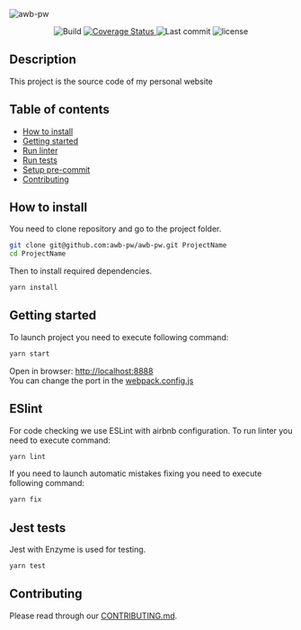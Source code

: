![awb-pw](https://repository-images.githubusercontent.com/215135694/ad660480-1c5a-11ea-8d77-cc2af6d21782)

<p align="center">
    <img src='https://img.shields.io/github/workflow/status/awb-pw/awb-pw/Deploy' alt='Build' />
    <a href='https://coveralls.io/github/awb-pw/awb-pw?branch=master'>
        <img src='https://coveralls.io/repos/github/awb-pw/awb-pw/badge.svg?branch=master' alt='Coverage Status' />
    </a>
    <img src="https://img.shields.io/github/last-commit/awb-pw/awb-pw" alt="Last commit">
    <img src="https://img.shields.io/github/license/awb-pw/awb-pw" alt="license">
</p>

## Description
This project is the source code of my personal website

## Table of contents
* [How to install](#howtoinstall)
* [Getting started](#gettingstarted)
* [Run linter](#runlinter)
* [Run tests](#runtests)
* [Setup pre-commit](#precommit)
* [Contributing](#contributing)

<a name="howtoinstall"></a>
## How to install
You need to clone repository and go to the project folder.
```bash
git clone git@github.com:awb-pw/awb-pw.git ProjectName
cd ProjectName
```
Then to install required dependencies.
```bash
yarn install
```

<a name="gettingstarted"></a>
## Getting started
To launch project you need to execute following command:
```bash
yarn start
```
Open in browser: [http://localhost:8888](http://localhost:8888) <br/>
You can change the port in the [webpack.config.js](webpack.config.js#L141)

<a name="runlinter"></a>
## ESlint
For code checking we use ESLint with airbnb configuration.
To run linter you need to execute command:

```bash
yarn lint
```

If you need to launch automatic mistakes fixing you need to execute following command:

```bash
yarn fix
```

<a name="runtests"></a>
## Jest tests
Jest with Enzyme is used for testing.

```bash
yarn test
```

<a name="contributing"></a>
## Contributing
Please read through our [CONTRIBUTING.md](/.github/CONTRIBUTING.md).
